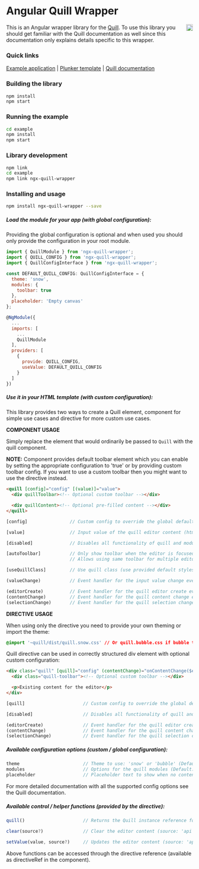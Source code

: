 # Angular Quill Wrapper

<a href="https://badge.fury.io/js/ngx-quill-wrapper"><img src="https://badge.fury.io/js/ngx-quill-wrapper.svg" align="right" alt="npm version" height="18"></a>

This is an Angular wrapper library for the [Quill](http://quilljs.com/). To use this library you should get familiar with the Quill documentation as well since this documentation only explains details specific to this wrapper.

### Quick links

[Example application](https://zefoy.github.io/ngx-quill-wrapper/)
 |
[Plunker template](http://plnkr.co/edit/C9ZBLNfCXauefB39VgG0?p=preview)
 |
[Quill documentation](http://quilljs.com/docs/configuration/)

### Building the library

```bash
npm install
npm start
```

### Running the example

```bash
cd example
npm install
npm start
```

### Library development


```bash
npm link
cd example
npm link ngx-quill-wrapper
```

### Installing and usage

```bash
npm install ngx-quill-wrapper --save
```

##### Load the module for your app (with global configuration):

Providing the global configuration is optional and when used you should only provide the configuration in your root module.

```javascript
import { QuillModule } from 'ngx-quill-wrapper';
import { QUILL_CONFIG } from 'ngx-quill-wrapper';
import { QuillConfigInterface } from 'ngx-quill-wrapper';

const DEFAULT_QUILL_CONFIG: QuillConfigInterface = {
  theme: 'snow',
  modules: {
    toolbar: true
  },
  placeholder: 'Empty canvas'
};

@NgModule({
  ...
  imports: [
    ...
    QuillModule
  ],
  providers: [
    {
      provide: QUILL_CONFIG,
      useValue: DEFAULT_QUILL_CONFIG
    }
  ]
})
```

##### Use it in your HTML template (with custom configuration):

This library provides two ways to create a Quill element, component for simple use cases and directive for more custom use cases.

**COMPONENT USAGE**

Simply replace the element that would ordinarily be passed to `Quill` with the quill component.

**NOTE:** Component provides default toolbar element which you can enable by setting the appropriate configuration to 'true' or by providing custom toolbar config. If you want to use a custom toolbar then you might want to use the directive instead.

```html
<quill [config]="config" [(value)]="value">
  <div quillToolbar><!-- Optional custom toolbar --></div>

  <div quillContent><!-- Optional pre-filled content --></div>
</quill>
```

```javascript
[config]                // Custom config to override the global defaults.

[value]                 // Input value of the quill editor content (html).

[disabled]              // Disables all functionality of quill and modules.

[autoToolbar]           // Only show toolbar when the editor is focused.
                        // Allows using same toolbar for multiple editors.

[useQuillClass]         // Use quill class (use provided default styles).

(valueChange)           // Event handler for the input value change event.

(editorCreate)          // Event handler for the quill editor create event.
(contentChange)         // Event handler for the quill content change event.
(selectionChange)       // Event handler for the quill selection change event.
```

**DIRECTIVE USAGE**

When using only the directive you need to provide your own theming or import the theme:

```css
@import '~quill/dist/quill.snow.css' // Or quill.bubble.css if bubble theme is used
```

Quill directive can be used in correctly structured div element with optional custom configuration:

```html
<div class="quill" [quill]="config" (contentChange)="onContentChange($event)">
  <div class="quill-toolbar"><!-- Optional custom toolbar --></div>

  <p>Existing content for the editor</p>
</div>
```

```javascript
[quill]                      // Custom config to override the global defaults.

[disabled]                   // Disables all functionality of quill and modules.

(editorCreate)               // Event handler for the quill editor create event.
(contentChange)              // Event handler for the quill content change event.
(selectionChange)            // Event handler for the quill selection change event.
```

##### Available configuration options (custom / global configuration):

```javascript
theme                        // Theme to use: 'snow' or 'bubble' (Default: 'snow').
modules                      // Options for the quill modules (Default: {toolbar: true}).
placeholder                  // Placeholder text to show when no content (Default: null).
```

For more detailed documentation with all the supported config options see the Quill documentation.

##### Available control / helper functions (provided by the directive):

```javascript
quill()                      // Returns the Quill instance reference for full API access.

clear(source?)               // Clear the editor content (source: 'api', 'user', 'silent').

setValue(value, source?)     // Updates the editor content (source: 'api', 'user', 'silent').
```

Above functions can be accessed through the directive reference (available as directiveRef in the component).
